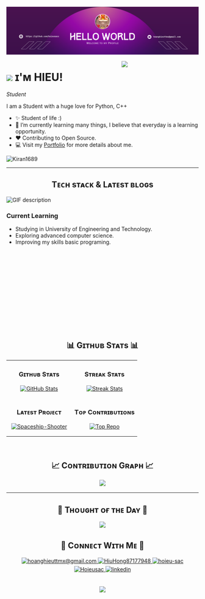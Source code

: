<!--Banner-->
![Kiran1689 Banner Image](./banner.png)

<!--Night Owl image-->
<div>
  <img align="right" width="40%" src="https://owlbertsio-resized.s3.amazonaws.com/Popper.psd.full.png">
</div>

<!--Header Name-->
# <img src="https://emojis.slackmojis.com/emojis/images/1531849430/4246/blob-sunglasses.gif?1531849430" width="30"/> ɪ'ᴍ HIEU! 
*Student*
<br /> 

<!--Start Intro-->               
<p align="left">I am a Student with a huge love for Python, C++ </p>

- ✨ Student of life :)
- 🌱 I’m currently learning many things, I believe that everyday is a learning opportunity.
- ❤ Contributing to Open Source.
- 💻 Visit my [Portfolio](https://hieuhoang.id.vn/#) for more details about me.
<!--End Intro-->

<!--Profile Count Badge-->
<p align="left">
  <img src="https://komarev.com/ghpvc/?username=hoieusacc&label=Profile%20views&color=770677&style=for-the-badge&logo=star" alt="Kiran1689" style="padding-right:20px;" />
</p>

---


<!--Languages and Tools Section-->       
<h2 align="center">Tᴇᴄʜ sᴛᴀᴄᴋ & Lᴀᴛᴇsᴛ ʙʟᴏɢs</h2> 
<picture>
  <source media="(prefers-color-scheme: dark)" srcset="./Skills_Animation_Dark.gif">
  <source media="(prefers-color-scheme: light)" srcset="./Skills_Animation_White.gif">
  <img align="left" alt="GIF description" src="./Skills_Animation_White.gif">
</picture>
<br />

<h3 align="left">Current Learning</h3>
<ul align="left">
  <li>Studying in University of Engineering and Technology.</li>
  <li>Exploring advanced computer science.</li>
  <li>Improving my skills basic programing.</li>
</ul>
  
<br />
<br />
<br />
<br />
<br />
<br />
<br />
<br />
<br />
<br />
<br />
<br />


<!--Github stats Table--> 
<h2 align="center">📊 Gɪᴛʜᴜʙ Sᴛᴀᴛs 📊</h2>

<table width="100%">
  <tr>
    <td width="50%">
      <h3 align="center"><strong>Gɪᴛʜᴜʙ Sᴛᴀᴛs</strong></h3>
      <p align="center">
        <a href="https://github.com/hoieusacc">
          <img align="center" src="https://github-readme-stats.vercel.app/api?username=hoieusacc&count_private=true&show_icons=true&theme=nightowl&bg_color=0,000000,441350&title_color=c56a90&text_color=ffffff&rank_icon=github&hide=prs,issues,contribs&show=reviews,prs_merged,prs_merged_percentage" alt="GitHub Stats" />
        </a>
      </p>
    </td>
    <td width="50%">
      <h3 align="center"><strong>Sᴛʀᴇᴀᴋ Sᴛᴀᴛs</strong></h3>
      <p align="center">
        <a href="https://github.com/hoieusacc">
          <img align="center" src="https://streak-stats.demolab.com?user=hoieusacc&theme=nightowl&background=0,000000,441350&fire=ffeb95&ring=ffeb95&sideNums=ffffff&sideLabels=ffffff&dates=c56a90&currStreakNum=ffffff" alt="Streak Stats" />
        </a>
      </p>
    </td>
  </tr>
  <tr>
    <td width="50%">
      <h3 align="center"><strong>Lᴀᴛᴇsᴛ Pʀᴏᴊᴇᴄᴛ</strong></h3>
      <p align="center">
        <a href="https://github.com/hoieusacc/Spaceship-Shooter">
          <img align="center" width="470" src="https://github-readme-stats.vercel.app/api/pin/?username=hoieusacc&repo=Spaceship-Shooter&theme=nightowl&show_owner=true&bg_color=0,000000,441350&title_color=c56a90&text_color=ffffff" description="Hello" alt="Spaceship-Shooter" />
        </a>
      </p>
    </td>
    <td width="50%">
      <h3 align="center"><strong>Tᴏᴘ Cᴏɴᴛʀɪʙᴜᴛɪᴏɴs</strong></h3>
      <p align="center">
        <a href="https://github.com/hoieusacc">
          <img align="center" src="https://github-contributor-stats.vercel.app/api?username=hoieusacc&limit=2&theme=nightowl&show_owner=true&combine_all_yearly_contributions=false&bg_color=0,000000,441350&title_color=c56a90&text_color=ffffff" alt="Top Repo" />
        </a>
      </p>
    </td>
  </tr>
</table>
<br />

<!--Contribution Graph-->
<h2 align="center">📈 Cᴏɴᴛʀɪʙᴜᴛɪᴏɴ Gʀᴀᴘʜ 📈</h2>
<div align="center">
    <img src="https://github-readme-activity-graph.vercel.app/graph?username=hoieusacc&bg_color=220a28&&color=ffffff&line=c56a90&point=ffeb95&area=false&hide_border=false" border-radius="15">
</div>

---

<!--Dynamic Quote card updates everyday at 12 PM--> 
<h2 align="center">🌟 Tʜᴏᴜɢʜᴛ ᴏғ ᴛʜᴇ Dᴀʏ 🌟</h2>

































<!--STARTS_HERE_QUOTE_CARD-->
<p align="center">
    <img src="https://readme-daily-quotes.vercel.app/api?author=Meister%20Eckhart&quote=If%20the%20only%20prayer%20you%20ever%20say%20in%20your%20entire%20life%20is%20thank%20you%2C%20it%20will%20be%20enough.&theme=dark&bg_color=220a28&author_color=ffeb95&accent_color=c56a90">
</p>
<!--ENDS_HERE_QUOTE_CARD-->


































<!--Contact Section--> 

<h2 align="center">🤝 Cᴏɴɴᴇᴄᴛ Wɪᴛʜ Mᴇ 🤝 </h2>
<div align="center">
  
<a href="mailto:hoanghieuttmx@gmail.com" target="_blank">
<img src="./gmail.png" width=50 height=50 alt="hoanghieuttmx@gmail.com" style="margin-bottom: 5px;" />
</a>

<a href="https://x.com/HiuHong87177948" target="_blank">
<img src="./twitter.png" width=50 height=50 alt="HiuHong87177948" style="margin-bottom: 5px;" />
</a>

<a href="https://www.instagram.com/hoieu_sac/" target="_blank">
<img src="./instagram.png" width=50 height=50 alt="hoieu-sac" style="margin-bottom: 5px;" />
</a>

<a href="https://github.com/hoieusacc" target="_blank">
<img src="./github.png" width=50 height=50 alt="Hoieusac" style="margin-bottom: 5px;" />
</a>

<a href="https://www.linkedin.com/in/hi%E1%BA%BFu-ho%C3%A0ng-332a0831a/" target="_blank">
<img src="./linkedin.png" width=50 height=50 alt="linkedin" style="margin-bottom: 5px;" />
</a>
</div>
<br/>

<!--Footer--> 
<p align="center">
  <img src="https://capsule-render.vercel.app/api?type=waving&color=gradient&height=65&section=footer"/>
</p>

